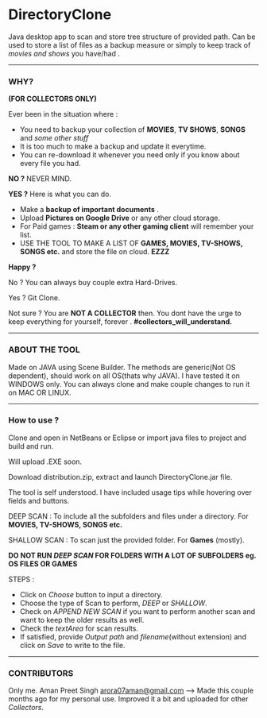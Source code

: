 # DirectoryClone
Java desktop app to scan and store tree structure of provided path.
Can be used to store a list of files as a backup measure or simply to keep track of *movies and shows* you have/had .

---
### WHY?
**(FOR COLLECTORS ONLY)**

Ever been in the situation where :
+ You need to backup your collection of **MOVIES**, **TV SHOWS**, **SONGS** and *some other stuff*
+ It is too much to make a backup and update it everytime.
+ You can re-download it whenever you need only if you know about every file you had.

**NO ?** NEVER MIND.

**YES ?** Here is what you can do.
+ Make a **backup of important documents** .
+ Upload **Pictures on Google Drive** or any other cloud storage.
+ For Paid games : **Steam or any other gaming client** will remember your list.
+ USE THE TOOL TO MAKE A LIST OF **GAMES, MOVIES, TV-SHOWS, SONGS etc.** and store the file on cloud. **EZZZ**

**Happy ?**

No ? You can always buy couple extra Hard-Drives.

Yes ? Git Clone.

Not sure ? You are **NOT A COLLECTOR** then. You dont have the urge to keep everything for yourself, forever . **#collectors_will_understand.**

---

### ABOUT THE TOOL
 Made on JAVA using Scene Builder.
 The methods are generic(Not OS dependent), should work on all OS(thats why JAVA).
 I have tested it on WINDOWS only.
 You can always clone and make couple changes to run it on MAC OR LINUX.
 
 ---
 
 ### How to use ? 
Clone and open in NetBeans or Eclipse or import java files to project and build and run.

Will upload .EXE soon.

Download distribution.zip, extract and launch DirectoryClone.jar file.

The tool is self understood. I have included usage tips while hovering over fields and buttons.

DEEP SCAN : To include all the subfolders and files under a directory. For **MOVIES, TV-SHOWS, SONGS etc.**
  
SHALLOW SCAN : To scan just the provided folder. For **Games** (mostly).

**DO NOT RUN *DEEP SCAN* FOR FOLDERS WITH A LOT OF SUBFOLDERS eg. OS FILES OR GAMES**

STEPS : 
+ Click on *Choose* button to input a directory.
+ Choose the type of Scan to perform, *DEEP* or *SHALLOW*.
+ Check on *APPEND NEW SCAN* if you want to perform another scan and want to keep the older results as well.
+ Check the *textArea* for scan results.
+ If satisfied, provide *Output path* and *filename*(without extension) and click on *Save* to write to the file.

---

### CONTRIBUTORS
Only me. Aman Preet Singh <arora07aman@gmail.com> 
--> Made this couple months ago for my personal use. Improved it a bit and uploaded for other *Collectors*.
 


